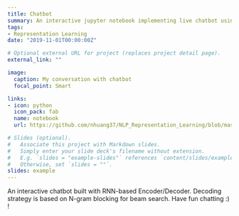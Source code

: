 ```yaml
---
title: Chatbot
summary: An interactive jupyter notebook implementing live chatbot using N-gram blocking
tags:
- Representation Learning
date: "2019-11-01T00:00:00Z"

# Optional external URL for project (replaces project detail page).
external_link: ""

image:
  caption: My conversation with chatbot
  focal_point: Smart

links:
- icon: python
  icon_pack: fab
  name: notebook
  url: https://github.com/nhuang37/NLP_Representation_Learning/blob/master/Chatbot.ipynb

# Slides (optional).
#   Associate this project with Markdown slides.
#   Simply enter your slide deck's filename without extension.
#   E.g. `slides = "example-slides"` references `content/slides/example-slides.md`.
#   Otherwise, set `slides = ""`.
slides: example
---
```

An interactive chatbot built with RNN-based Encoder/Decoder. Decoding strategy is based on N-gram blocking for beam search. Have fun chatting :) !
